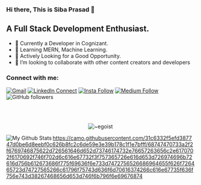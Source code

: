 ### Hi there, This is Siba Prasad 👋

## A Full Stack Development Enthusiast.
- 🛃 Currently a Developer in Cognizant.
- 🌱 Learning MERN, Machine Learning.
- 🔑 Actively Looking for a Good Opportunity.
- 👯 I’m looking to collaborate with other content creators and developers


### Connect with me:

[![Gmail](https://img.shields.io/badge/%20-Send%20Mail-black?color=14171A&labelColor=ef5350&logo=gmail&logoColor=ffffff)](mailto:sahoosibaprasad2221@gmail.com?subject=From%20GitHub&body=Hi,%20there.%20Found%20you%20from%20GitHub.)
[![LinkedIn Connect](https://img.shields.io/badge/%20-Connect-black?color=14171A&labelColor=212121&logo=linkedin&logoColor=ffffff)](https://www.linkedin.com/in/siba-prasad-sahoo-41b5731a2/)
[![Insta Follow](https://img.shields.io/badge/%20-Follow-black?color=14171A&labelColor=d81b60&logo=instagram&logoColor=ffffff)](https://www.instagram.com/__yours_siba__/)
[![Medium Follow](https://img.shields.io/badge/%20-Follow-black?color=14171A&labelColor=050404&logo=medium&logoColor=ffffff)](https://sahoosibaprasad.medium.com/)
![GitHub followers](https://img.shields.io/github/followers/SibaPrasad2221?label=follow&style=social)


<br />
<br />
<p align="center"> <img src="https://komarev.com/ghpvc/?username=SibPrasad" alt="~egoist" /> </p>






<img align="left" alt="My Github Stats" src="https://github-readme-stats.vercel.app/api?username=SibaPrasad2221&show_icons=true&hide_border=true" />


https://camo.githubusercontent.com/31c6332f5efd387747d0be6d8eebf0c626b8fc2c6de59e3e39b178c1f1e7bfff/68747470733a2f2f6769746875622d726561646d652d73746174732e76657263656c2e6170702f6170692f746f702d6c616e67732f3f757365726e616d653d726974696b72616d756b612673686f775f69636f6e733d7472756526686964655f626f726465723d74727565266c61796f75743d636f6d70616374266c616e67735f636f756e743d38267468656d653d746f6b796f6e69676874

